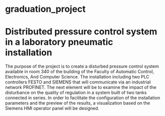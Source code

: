 # graduation_project
# Distributed pressure control system in a laboratory pneumatic installation

The purpose of the project is to create a disturbed pressure control system available in room 340 of the building of the Faculty of Automatic Control, Electronics, And Computer Science. The installation including two PLC controllers FESTO and SIEMENS that will communicate via an industrial network PROFINET. The next element will be to examine the impact of the disturbance on the quality of regulation in a system built of two tanks connected in series. In order to facilitate the configuration of the installation parameters and the preview of the results, a visualization based on the Siemens HMI operator panel will be designed.
